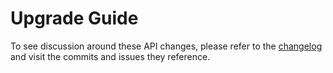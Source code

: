 # Upgrade Guide

To see discussion around these API changes, please refer to the
[changelog](/CHANGELOG.md) and visit the commits and issues they
reference.
